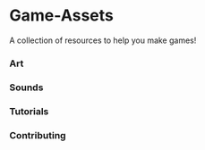 # Game-Assets
A collection of resources to help you make games! 

### Art

### Sounds

### Tutorials

### Contributing
